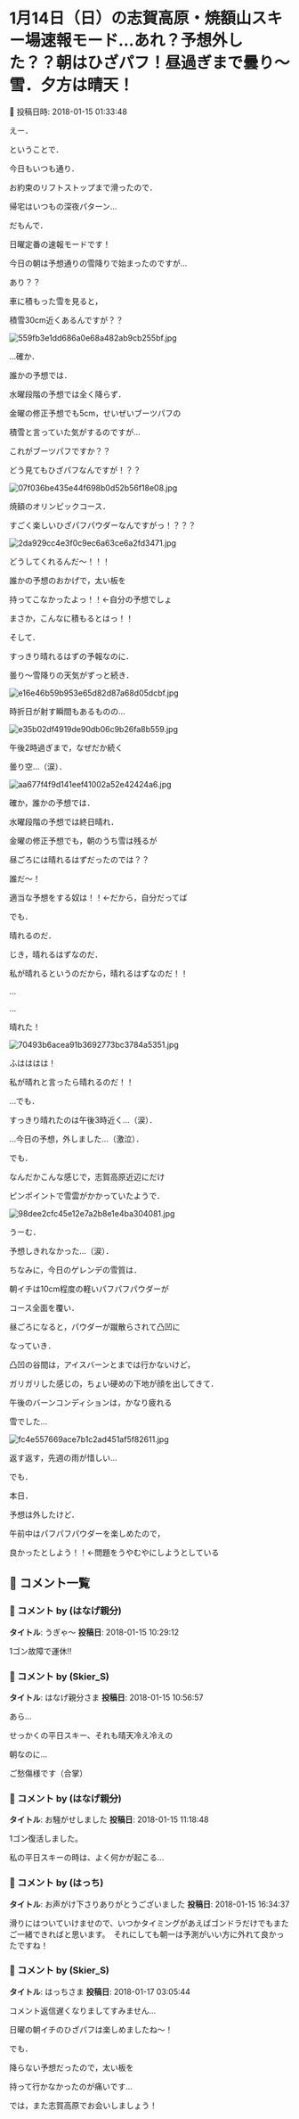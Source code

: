 # 1月14日（日）の志賀高原・焼額山スキー場速報モード…あれ？予想外した？？朝はひざパフ！昼過ぎまで曇り～雪．夕方は晴天！

📅 投稿日時: 2018-01-15 01:33:48

えー．


ということで．


今日もいつも通り．


お約束のリフトストップまで滑ったので．


帰宅はいつもの深夜パターン…





だもんで．


日曜定番の速報モードです！





今日の朝は予想通りの雪降りで始まったのですが…


あり？？


車に積もった雪を見ると，


積雪30cm近くあるんですが？？




![559fb3e1dd686a0e68a482ab9cb255bf.jpg](images/559fb3e1dd686a0e68a482ab9cb255bf.jpg)




…確か．


誰かの予想では．


水曜段階の予想では全く降らず．


金曜の修正予想でも5cm，せいぜいブーツパフの


積雪と言っていた気がするのですが…





これがブーツパフですか？？


どう見てもひざパフなんですが！？？




![07f036be435e44f698b0d52b56f18e08.jpg](images/07f036be435e44f698b0d52b56f18e08.jpg)




焼額のオリンピックコース．


すごく楽しいひざパフパウダーなんですがっ！？？？




![2da929cc4e3f0c9ec6a63ce6a2fd3471.jpg](images/2da929cc4e3f0c9ec6a63ce6a2fd3471.jpg)




どうしてくれるんだ～！！！


誰かの予想のおかげで，太い板を


持ってこなかったよっ！！←自分の予想でしょ


まさか，こんなに積もるとはっ！！





そして．


すっきり晴れるはずの予報なのに．


曇り～雪降りの天気がずっと続き．




![e16e46b59b953e65d82d87a68d05dcbf.jpg](images/e16e46b59b953e65d82d87a68d05dcbf.jpg)




時折日が射す瞬間もあるものの…




![e35b02df4919de90db06c9b26fa8b559.jpg](images/e35b02df4919de90db06c9b26fa8b559.jpg)




午後2時過ぎまで，なぜだか続く


曇り空…（涙）．




![aa677f4f9d141eef41002a52e42424a6.jpg](images/aa677f4f9d141eef41002a52e42424a6.jpg)




確か，誰かの予想では．


水曜段階の予想では終日晴れ．


金曜の修正予想でも，朝のうち雪は残るが


昼ごろには晴れるはずだったのでは？？


誰だ～！


適当な予想をする奴は！！←だから，自分だってば





でも．


晴れるのだ．


じき，晴れるはずなのだ．


私が晴れるというのだから，晴れるはずなのだ！！


…


…


晴れた！




![70493b6acea91b3692773bc3784a5351.jpg](images/70493b6acea91b3692773bc3784a5351.jpg)




ふはははは！


私が晴れと言ったら晴れるのだ！！





…でも．


すっきり晴れたのは午後3時近く…（涙）．


…今日の予想，外しました…（激泣）．





でも．


なんだかこんな感じで，志賀高原近辺にだけ


ピンポイントで雪雲がかかっていたようで．




![98dee2cfc45e12e7a2b8e1e4ba304081.jpg](images/98dee2cfc45e12e7a2b8e1e4ba304081.jpg)




うーむ．


予想しきれなかった…（涙）．





ちなみに，今日のゲレンデの雪質は．


朝イチは10cm程度の軽いパフパフパウダーが


コース全面を覆い．


昼ごろになると，パウダーが蹴散らされて凸凹に


なっていき．


凸凹の谷間は，アイスバーンとまでは行かないけど，


ガリガリした感じの，ちょい硬めの下地が顔を出してきて．


午後のバーンコンディションは，かなり疲れる


雪でした…




![fc4e557669ace7b1c2ad451af5f82611.jpg](images/fc4e557669ace7b1c2ad451af5f82611.jpg)




返す返す，先週の雨が惜しい…





でも．


本日．


予想は外したけど．


午前中はパフパフパウダーを楽しめたので，


良かったとしよう！！←問題をうやむやにしようとしている

## 💬 コメント一覧

### 💬 コメント by (はなげ親分)
**タイトル**: うぎゃ～
**投稿日**: 2018-01-15 10:29:12

1ゴン故障で運休!!

### 💬 コメント by (Skier_S)
**タイトル**: はなげ親分さま
**投稿日**: 2018-01-15 10:56:57

あら…

せっかくの平日スキー、それも晴天冷え冷えの

朝なのに…

ご愁傷様です（合掌）

### 💬 コメント by (はなげ親分)
**タイトル**: お騒がせしました
**投稿日**: 2018-01-15 11:18:48

1ゴン復活しました。

私の平日スキーの時は、よく何かが起こる…

### 💬 コメント by (はっち)
**タイトル**: お声がけ下さりありがとうございました
**投稿日**: 2018-01-15 16:34:37

滑りにはついていけませので、いつかタイミングがあえばゴンドラだけでもまたご一緒できればと思います。　それにしても朝一は予測がいい方に外れて良かったですね！

### 💬 コメント by (Skier_S)
**タイトル**: はっちさま
**投稿日**: 2018-01-17 03:05:44

コメント返信遅くなりましてすみません…



日曜の朝イチのひざパフは楽しめましたね～！

でも．

降らない予想だったので，太い板を

持って行かなかったのが痛いです…



では，また志賀高原でお会いしましょう！

